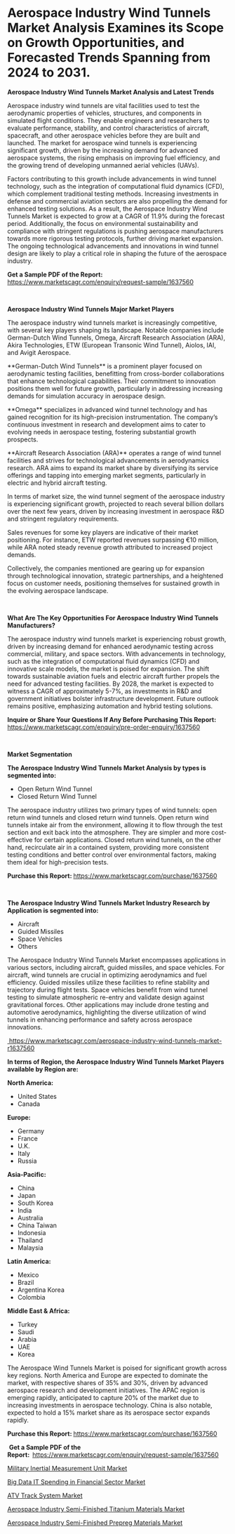 <p><h1>Aerospace Industry Wind Tunnels Market Analysis Examines its Scope on Growth Opportunities, and Forecasted Trends Spanning from 2024 to 2031.</h1></p><p><strong>Aerospace Industry Wind Tunnels Market Analysis and Latest Trends</strong></p>
<p><p>Aerospace industry wind tunnels are vital facilities used to test the aerodynamic properties of vehicles, structures, and components in simulated flight conditions. They enable engineers and researchers to evaluate performance, stability, and control characteristics of aircraft, spacecraft, and other aerospace vehicles before they are built and launched. The market for aerospace wind tunnels is experiencing significant growth, driven by the increasing demand for advanced aerospace systems, the rising emphasis on improving fuel efficiency, and the growing trend of developing unmanned aerial vehicles (UAVs).</p><p>Factors contributing to this growth include advancements in wind tunnel technology, such as the integration of computational fluid dynamics (CFD), which complement traditional testing methods. Increasing investments in defense and commercial aviation sectors are also propelling the demand for enhanced testing solutions. As a result, the Aerospace Industry Wind Tunnels Market is expected to grow at a CAGR of 11.9% during the forecast period. Additionally, the focus on environmental sustainability and compliance with stringent regulations is pushing aerospace manufacturers towards more rigorous testing protocols, further driving market expansion. The ongoing technological advancements and innovations in wind tunnel design are likely to play a critical role in shaping the future of the aerospace industry.</p></p>
<p><strong>Get a Sample PDF of the Report:&nbsp;</strong> <a href="https://www.marketscagr.com/enquiry/request-sample/1637560?utm_campaign=1166&utm_medium=2&utm_source=Github&utm_content=ia&utm_term=07122024&utm_id=aerospace-industry-wind-tunnels">https://www.marketscagr.com/enquiry/request-sample/1637560</a></p>
<p>&nbsp;</p>
<p><strong>Aerospace Industry Wind Tunnels Major Market Players</strong></p>
<p><p>The aerospace industry wind tunnels market is increasingly competitive, with several key players shaping its landscape. Notable companies include German-Dutch Wind Tunnels, Omega, Aircraft Research Association (ARA), Akira Technologies, ETW (European Transonic Wind Tunnel), Aiolos, IAI, and Avigit Aerospace.</p><p>**German-Dutch Wind Tunnels** is a prominent player focused on aerodynamic testing facilities, benefitting from cross-border collaborations that enhance technological capabilities. Their commitment to innovation positions them well for future growth, particularly in addressing increasing demands for simulation accuracy in aerospace design.</p><p>**Omega** specializes in advanced wind tunnel technology and has gained recognition for its high-precision instrumentation. The company’s continuous investment in research and development aims to cater to evolving needs in aerospace testing, fostering substantial growth prospects.</p><p>**Aircraft Research Association (ARA)** operates a range of wind tunnel facilities and strives for technological advancements in aerodynamics research. ARA aims to expand its market share by diversifying its service offerings and tapping into emerging market segments, particularly in electric and hybrid aircraft testing.</p><p>In terms of market size, the wind tunnel segment of the aerospace industry is experiencing significant growth, projected to reach several billion dollars over the next few years, driven by increasing investment in aerospace R&D and stringent regulatory requirements.</p><p>Sales revenues for some key players are indicative of their market positioning. For instance, ETW reported revenues surpassing €10 million, while ARA noted steady revenue growth attributed to increased project demands.</p><p>Collectively, the companies mentioned are gearing up for expansion through technological innovation, strategic partnerships, and a heightened focus on customer needs, positioning themselves for sustained growth in the evolving aerospace landscape.</p></p>
<p>&nbsp;</p>
<p><strong>What Are The Key Opportunities For Aerospace Industry Wind Tunnels Manufacturers?</strong></p>
<p><p>The aerospace industry wind tunnels market is experiencing robust growth, driven by increasing demand for enhanced aerodynamic testing across commercial, military, and space sectors. With advancements in technology, such as the integration of computational fluid dynamics (CFD) and innovative scale models, the market is poised for expansion. The shift towards sustainable aviation fuels and electric aircraft further propels the need for advanced testing facilities. By 2028, the market is expected to witness a CAGR of approximately 5-7%, as investments in R&D and government initiatives bolster infrastructure development. Future outlook remains positive, emphasizing automation and hybrid testing solutions.</p></p>
<p><strong>Inquire or Share Your Questions If Any Before Purchasing This Report:</strong> <a href="https://www.marketscagr.com/enquiry/pre-order-enquiry/1637560?utm_campaign=1166&utm_medium=2&utm_source=Github&utm_content=ia&utm_term=07122024&utm_id=aerospace-industry-wind-tunnels">https://www.marketscagr.com/enquiry/pre-order-enquiry/1637560</a></p>
<p>&nbsp;</p>
<p><strong>Market Segmentation</strong></p>
<p><strong>The Aerospace Industry Wind Tunnels Market Analysis by types is segmented into:</strong></p>
<p><ul><li>Open Return Wind Tunnel</li><li>Closed Return Wind Tunnel</li></ul></p>
<p><p>The aerospace industry utilizes two primary types of wind tunnels: open return wind tunnels and closed return wind tunnels. Open return wind tunnels intake air from the environment, allowing it to flow through the test section and exit back into the atmosphere. They are simpler and more cost-effective for certain applications. Closed return wind tunnels, on the other hand, recirculate air in a contained system, providing more consistent testing conditions and better control over environmental factors, making them ideal for high-precision tests.</p></p>
<p><strong>Purchase this Report:&nbsp;</strong><a href="https://www.marketscagr.com/purchase/1637560?utm_campaign=1166&utm_medium=2&utm_source=Github&utm_content=ia&utm_term=07122024&utm_id=aerospace-industry-wind-tunnels">https://www.marketscagr.com/purchase/1637560</a></p>
<p>&nbsp;</p>
<p><strong>The Aerospace Industry Wind Tunnels Market Industry Research by Application is segmented into:</strong></p>
<p><ul><li>Aircraft</li><li>Guided Missiles</li><li>Space Vehicles</li><li>Others</li></ul></p>
<p><p>The Aerospace Industry Wind Tunnels Market encompasses applications in various sectors, including aircraft, guided missiles, and space vehicles. For aircraft, wind tunnels are crucial in optimizing aerodynamics and fuel efficiency. Guided missiles utilize these facilities to refine stability and trajectory during flight tests. Space vehicles benefit from wind tunnel testing to simulate atmospheric re-entry and validate design against gravitational forces. Other applications may include drone testing and automotive aerodynamics, highlighting the diverse utilization of wind tunnels in enhancing performance and safety across aerospace innovations.</p></p>
<p><a href="https://www.marketscagr.com/aerospace-industry-wind-tunnels-market-r1637560?utm_campaign=1166&utm_medium=2&utm_source=Github&utm_content=ia&utm_term=07122024&utm_id=aerospace-industry-wind-tunnels">&nbsp;https://www.marketscagr.com/aerospace-industry-wind-tunnels-market-r1637560</a></p>
<p><strong>In terms of Region, the Aerospace Industry Wind Tunnels Market Players available by Region are:</strong></p>
<p>
    <p> <strong> North America: </strong>
        <ul>
            <li>United States</li>
            <li>Canada</li>
        </ul>
        </p> 
    <p> <strong> Europe: </strong>
        <ul>
            <li>Germany</li>
            <li>France</li>
            <li>U.K.</li>
            <li>Italy</li>
            <li>Russia</li>
        </ul>
        </p> 
    <p> <strong> Asia-Pacific: </strong>
        <ul>
            <li>China</li>
            <li>Japan</li>
            <li>South Korea</li>
            <li>India</li>
            <li>Australia</li>
            <li>China Taiwan</li>
            <li>Indonesia</li>
            <li>Thailand</li>
            <li>Malaysia</li>
        </ul>
        </p> 
    <p> <strong> Latin America: </strong>
        <ul>
            <li>Mexico</li>
            <li>Brazil</li>
            <li>Argentina Korea</li>
            <li>Colombia</li>
        </ul>
        </p> 
    <p> <strong> Middle East & Africa: </strong>
        <ul>
            <li>Turkey</li>
            <li>Saudi</li>
            <li>Arabia</li>
            <li>UAE</li>
            <li>Korea</li>
        </ul>
    </p>
    </p>
<p><p>The Aerospace Wind Tunnels Market is poised for significant growth across key regions. North America and Europe are expected to dominate the market, with respective shares of 35% and 30%, driven by advanced aerospace research and development initiatives. The APAC region is emerging rapidly, anticipated to capture 20% of the market due to increasing investments in aerospace technology. China is also notable, expected to hold a 15% market share as its aerospace sector expands rapidly.</p></p>
<p><strong>Purchase this Report: </strong><a href="https://www.marketscagr.com/purchase/1637560?utm_campaign=1166&utm_medium=2&utm_source=Github&utm_content=ia&utm_term=07122024&utm_id=aerospace-industry-wind-tunnels">https://www.marketscagr.com/purchase/1637560</a></p>
<p>&nbsp;<strong>Get a Sample PDF of the Report:&nbsp;&nbsp;</strong><a href="https://www.marketscagr.com/enquiry/request-sample/1637560?utm_campaign=1166&utm_medium=2&utm_source=Github&utm_content=ia&utm_term=07122024&utm_id=aerospace-industry-wind-tunnels">https://www.marketscagr.com/enquiry/request-sample/1637560</a></p>
<p><strong></strong></p>
<p><p><a href="https://issuu.com/reportprime-2/docs/military-inertial-measurement-unit-market-size-203?utm_campaign=1166&utm_medium=2&utm_source=Github&utm_content=ia&utm_term=07122024&utm_id=aerospace-industry-wind-tunnels">Military Inertial Measurement Unit Market</a></p><p><a href="https://www.linkedin.com/pulse/detailed-big-data-spending-financial-sector-market-trend-analysis-qn6tf?utm_campaign=1166&utm_medium=2&utm_source=Github&utm_content=ia&utm_term=07122024&utm_id=aerospace-industry-wind-tunnels">Big Data IT Spending in Financial Sector Market</a></p><p><a href="https://issuu.com/reportprime-2/docs/atv-track-system-market-size-2030.pptx?utm_campaign=1166&utm_medium=2&utm_source=Github&utm_content=ia&utm_term=07122024&utm_id=aerospace-industry-wind-tunnels">ATV Track System Market</a></p><p><a href="https://github.com/darenph8er/Market-Research-Report-List-1/blob/main/aerospace-industry-semi-finished-titanium-materials-market.md?utm_campaign=1166&utm_medium=2&utm_source=Github&utm_content=ia&utm_term=07122024&utm_id=aerospace-industry-wind-tunnels">Aerospace Industry Semi-Finished Titanium Materials Market</a></p><p><a href="https://github.com/castoriffic/Market-Research-Report-List-5/blob/main/aerospace-industry-semi-finished-prepreg-materials-market.md?utm_campaign=1166&utm_medium=2&utm_source=Github&utm_content=ia&utm_term=07122024&utm_id=aerospace-industry-wind-tunnels">Aerospace Industry Semi-Finished Prepreg Materials Market</a></p></p>